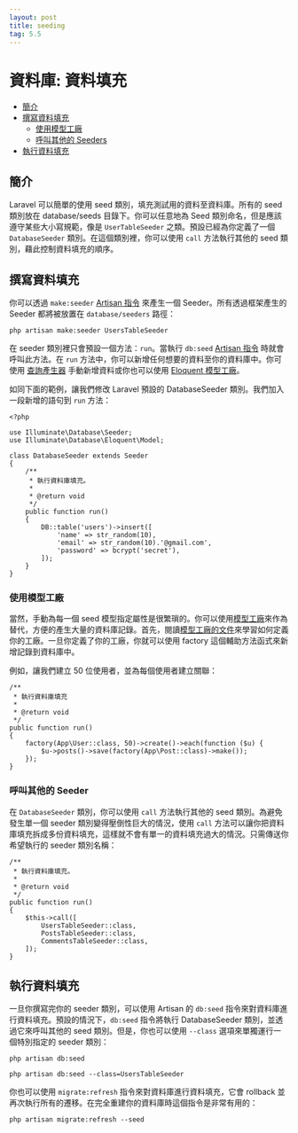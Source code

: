 ```yaml
---
layout: post
title: seeding
tag: 5.5
---
```

# 資料庫: 資料填充

- [簡介](#introduction)
- [撰寫資料填充](#writing-seeders)
    - [使用模型工廠](#using-model-factories)
    - [呼叫其他的 Seeders](#calling-additional-seeders)
- [執行資料填充](#running-seeders)

<a name="introduction"></a>
## 簡介

Laravel 可以簡單的使用 seed 類別，填充測試用的資料至資料庫。所有的 seed 類別放在 database/seeds 目錄下。你可以任意地為 Seed 類別命名，但是應該遵守某些大小寫規範，像是 `UserTableSeeder` 之類。預設已經為你定義了一個  `DatabaseSeeder` 類別。在這個類別裡，你可以使用 `call` 方法執行其他的 seed 類別，藉此控制資料填充的順序。

<a name="writing-seeders"></a>
## 撰寫資料填充

你可以透過 `make:seeder` [Artisan 指令](/laravel_tw/docs/5.5/artisan) 來產生一個 Seeder。所有透過框架產生的 Seeder 都將被放置在 `database/seeders` 路徑：

    php artisan make:seeder UsersTableSeeder

在 seeder 類別裡只會預設一個方法：`run`。當執行 `db:seed` [Artisan 指令](/laravel_tw/docs/5.5/artisan) 時就會呼叫此方法。在 `run` 方法中，你可以新增任何想要的資料至你的資料庫中。你可使用 [查詢產生器](/laravel_tw/docs/5.5/queries) 手動新增資料或你也可以使用 [Eloquent 模型工廠](/laravel_tw/docs/5.5/database-testing#writing-factories)。

如同下面的範例，讓我們修改 Laravel 預設的 DatabaseSeeder 類別。我們加入一段新增的語句到 `run` 方法：

    <?php

    use Illuminate\Database\Seeder;
    use Illuminate\Database\Eloquent\Model;

    class DatabaseSeeder extends Seeder
    {
        /**
         * 執行資料庫填充。
         *
         * @return void
         */
        public function run()
        {
            DB::table('users')->insert([
                'name' => str_random(10),
                'email' => str_random(10).'@gmail.com',
                'password' => bcrypt('secret'),
            ]);
        }
    }

<a name="using-model-factories"></a>
### 使用模型工廠

當然，手動為每一個 seed 模型指定屬性是很繁瑣的。你可以使用[模型工廠](/laravel_tw/docs/5.5/database-testing#writing-factories)來作為替代，方便的產生大量的資料庫記錄。首先，閱讀[模型工廠的文件](/laravel_tw/docs/5.5/database-testing#writing-factories)來學習如何定義你的工廠。一旦你定義了你的工廠，你就可以使用 factory 這個輔助方法函式來新增記錄到資料庫中。

例如，讓我們建立 50 位使用者，並為每個使用者建立關聯：

    /**
     * 執行資料庫填充
     *
     * @return void
     */
    public function run()
    {
        factory(App\User::class, 50)->create()->each(function ($u) {
            $u->posts()->save(factory(App\Post::class)->make());
        });
    }

<a name="calling-additional-seeders"></a>
### 呼叫其他的 Seeder

在 `DatabaseSeeder` 類別，你可以使用 `call` 方法執行其他的 seed 類別。為避免發生單一個 seeder 類別變得壓倒性巨大的情況，使用 `call` 方法可以讓你把資料庫填充拆成多份資料填充，這樣就不會有單一的資料填充過大的情況。只需傳送你希望執行的 seeder 類別名稱：

    /**
     * 執行資料庫填充。
     *
     * @return void
     */
    public function run()
    {
        $this->call([
            UsersTableSeeder::class,
            PostsTableSeeder::class,
            CommentsTableSeeder::class,
        ]);
    }

<a name="running-seeders"></a>
## 執行資料填充

一旦你撰寫完你的 seeder 類別，可以使用 Artisan 的 `db:seed` 指令來對資料庫進行資料填充。預設的情況下，`db:seed` 指令將執行 DatabaseSeeder 類別，並透過它來呼叫其他的 seed 類別。但是，你也可以使用 `--class` 選項來單獨運行一個特別指定的 seeder 類別：

    php artisan db:seed

    php artisan db:seed --class=UsersTableSeeder

你也可以使用 `migrate:refresh` 指令來對資料庫進行資料填充，它會 rollback 並再次執行所有的遷移。在完全重建你的資料庫時這個指令是非常有用的：

    php artisan migrate:refresh --seed
